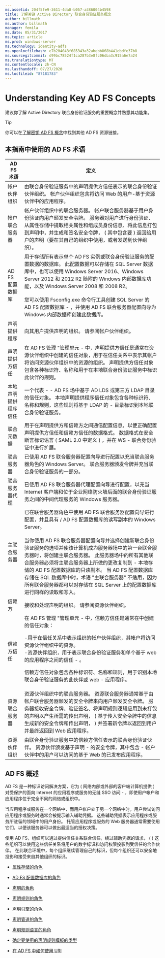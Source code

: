 ```yaml
---
ms.assetid: 204f5fe9-3611-4da0-b057-a386004b4598
title: 了解关键 Active Directory 联合身份验证服务概念
author: billmath
ms.author: billmath
manager: femila
ms.date: 05/31/2017
ms.topic: article
ms.prod: windows-server
ms.technology: identity-adfs
ms.openlocfilehash: e7b204043f685343a32abebb868b441cbdfe37b8
ms.sourcegitcommit: d99bc78524f1ca287b3e8fc06dba3c915a6e7a24
ms.translationtype: MT
ms.contentlocale: zh-CN
ms.lasthandoff: 07/27/2020
ms.locfileid: "87181783"
---
```

# <a name="understanding-key-ad-fs-concepts"></a>Understanding Key AD FS Concepts
建议你了解 Active Directory 联合身份验证服务的重要概念并熟悉其功能集。

> [!TIP]
> 你可以在[了解密钥 AD FS 概念](https://docs.microsoft.com/windows-server/identity/ad-fs/technical-reference/understanding-key-ad-fs-concepts)中找到其他 AD FS 资源链接。

## <a name="ad-fs-terminology-used-in-this-guide"></a>本指南中使用的 AD FS 术语

|AD FS 术语|定义|
|--------------|--------------|
|帐户伙伴组织|由联合身份验证服务中的声明提供方信任表示的联合身份验证伙伴组织。 帐户伙伴组织包含将访问 Web 的用户\-基于资源伙伴中的应用程序。|
|帐户联合服务器|帐户伙伴组织中的联合服务器。 帐户联合服务器基于用户身份验证向用户颁发安全令牌。 服务器对用户进行身份验证、从属性存储中提取相关属性和组成员身份信息、将此信息打包到声明中，并生成和签名安全令牌， \( 其中包含要 \) 返回给用户的声明（要在其自己的组织中使用，或者发送到伙伴组织）。|
|AD FS 配置数据库|用于存储所有表示单个 AD FS 实例或联合身份验证服务的配置数据的数据库。 此配置数据可以存储在 SQL Server 数据库中，也可以使用 Windows Server 2016、Windows Server 2012 和 2012 R2 随附的 Windows 内部数据库功能，以及 Windows Server 2008 和 2008 R2。 </br></br>您可以使用 Fsconfig.exe 命令行工具创建 SQL Server 的 AD FS 配置数据库 \- ，并使用 AD FS 联合服务器配置向导为 Windows 内部数据库创建此数据库。|
|声明提供程序|向其用户提供声明的组织。 请参阅帐户伙伴组织。|
|声明提供方信任|在 AD FS 管理 "管理单元 \- 中，声明提供方信任是通常在资源伙伴组织中创建的信任对象，用于在信任关系中表示其帐户将访问资源伙伴组织中的资源的组织。 声明提供方信任对象包含各种标识符、名称和用于在本地联合身份验证服务中标识此伙伴的规则。|
|本地声明提供程序信任|一个代表 \- \- AD FS 场中基于 AD LDS 或第三方 LDAP 目录的信任对象。 本地声明提供程序信任对象包含各种标识符、名称和规则，这些规则将基于 LDAP 的 \- 目录标识到本地联合身份验证服务。|
|联合元数据|用于在声明提供方和信赖方之间通信配置信息，以便正确配置声明提供方信任和信赖方信任的数据格式。 数据格式在安全断言标记语言 \( SAML 2.0 中定义 \) ，并在 WS \- 联合身份验证中进行扩展。|
|联合服务器|已使用 AD FS 联合服务器配置向导进行配置以充当联合服务器角色的 Windows Server。 联合服务器颁发令牌并充当联合身份验证服务的一部分。|
|联合服务器代理|已使用 AD FS 联合服务器代理配置向导进行配置，以充当 Internet 客户端和位于企业网络防火墙后面的联合身份验证服务之间的中间代理服务的 Windows 服务器。|
|主联合服务器|已在联合服务器角色中使用 AD FS 联合服务器配置向导进行配置，并且具有 \/ AD FS 配置数据库的读写副本的 Windows Server。 </br></br> 当你使用 AD FS 联合服务器配置向导并选择创建新联合身份验证服务的选项并使该计算机成为服务器场中的第一台联合服务器时，将创建主联合服务器。 此服务器场中的所有其他联合服务器必须将主联合服务器上所做的更改复制到 \- 本地存储的 AD FS 配置数据库的只读副本。 当 AD FS 配置数据库存储在 SQL 数据库中时，术语 "主联合服务器" 不适用，因为所有联合服务器都可以对存储在 SQL Server 上的配置数据库进行同样的读取和写入。|
|信赖方|接收和处理声明的组织。 请参阅资源伙伴组织。|
|信赖方信任|在 AD FS 管理 "管理单元 \- 中，信赖方信任是通常在中创建的信任对象：<p>-用于在信任关系中表示组织的帐户伙伴组织，其帐户将访问资源伙伴组织中的资源。<br />-资源伙伴组织，用于表示联合身份验证服务和单个基于 web 的应用程序之间的信任 \- 。<p>信赖方信任对象包含各种标识符、名称和规则，用于识别本地联合身份验证服务的此伙伴或 web \- 应用程序。|
|资源联合服务器|资源伙伴组织中的联合服务器。 资源联合服务器通常基于由帐户联合服务器颁发的安全令牌来向用户颁发安全令牌。 服务器接收安全令牌、验证签名、将声明规则逻辑应用到未打包的声明以产生所需的传出声明， \( 基于传入安全令牌中的信息生成新的安全令牌和传出声明， \) 并签署新令牌以返回到用户并最终返回到 Web 应用程序。|
|资源伙伴组织|由联合身份验证服务中的信赖方信任表示的联合身份验证伙伴。 资源伙伴颁发基于声明 \- 的安全令牌，其中包含 \- 帐户伙伴中的用户可以访问的基于 Web 的已发布应用程序。|

## <a name="overview-of-ad-fs"></a>AD FS 概述
AD FS 是一种标识访问解决方案，它为 \( 网络内部或外部的客户端计算机提供 \) 对受保护的面向 Internet 的应用程序或服务的无缝 SSO 访问 \- ，即使用户帐户和应用程序位于完全不同的网络或组织中。

当应用程序或服务在一个网络中，而用户帐户处于另一个网络中时，用户尝试访问应用程序或服务时通常会被提示输入辅助凭据。 这些辅助凭据表示应用程序或服务所驻留的领域中的用户身份。 托管应用程序或服务的 Web 服务器通常需要使用它们，以便该服务器可以做出最适当的授权决策。

使用 AD FS，组织可以通过提供信任关系联合信任，绕过辅助凭据的请求， \( \) 这些组织可以使用这些信任关系将用户的数字标识和访问权限投影到受信任的合作伙伴。 在此联合环境中，每个组织继续管理自己的标识，但每个组织还可以安全地投影和接受来自其他组织的标识。

-   [属性存储的角色](The-Role-of-Attribute-Stores.md)

-   [AD FS 配置数据库的角色](The-Role-of-the-AD-FS-Configuration-Database.md)

-   [声明的角色](The-Role-of-Claims.md)

-   [声明规则的角色](The-Role-of-Claim-Rules.md)

-   [声明引擎的角色](The-Role-of-the-Claims-Engine.md)

-   [声明管道的角色](The-Role-of-the-Claims-Pipeline.md)

-   [声明规则语言的角色](The-Role-of-the-Claim-Rule-Language.md)

-   [确定要使用的声明规则模板的类型](Determine-the-Type-of-Claim-Rule-Template-to-Use.md)

-   [在 AD FS 中如何使用 URI](How-URIs-Are-Used-in-AD-FS.md)


